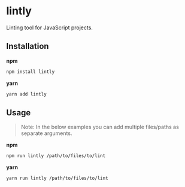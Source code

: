 # lintly

Linting tool for JavaScript projects.

## Installation

**npm**

```bash
npm install lintly
```

**yarn**

```bash
yarn add lintly
```

## Usage

> Note: In the below examples you can add multiple files/paths as separate arguments.

**npm**

```bash
npm run lintly /path/to/files/to/lint
```

**yarn**

```bash
yarn run lintly /path/to/files/to/lint
```
